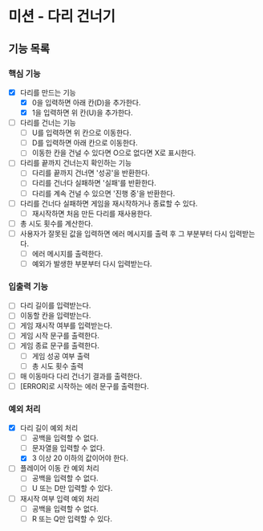 # 미션 - 다리 건너기

## 기능 목록

### 핵심 기능

- [x] 다리를 만드는 기능
  - [x] 0을 입력하면 아래 칸(D)을 추가한다.
  - [x] 1을 입력하면 위 칸(U)을 추가한다.
- [ ] 다리를 건너는 기능
  - [ ] U를 입력하면 위 칸으로 이동한다.
  - [ ] D를 입력하면 아래 칸으로 이동한다.
  - [ ] 이동한 칸을 건널 수 있다면 O으로 없다면 X로 표시한다.
- [ ] 다리를 끝까지 건너는지 확인하는 기능
  - [ ] 다리를 끝까지 건너면 '성공'을 반환한다.
  - [ ] 다리를 건너다 실패하면 '실패'를 반환한다.
  - [ ] 다리를 계속 건널 수 있으면 '진행 중'을 반환한다.
- [ ] 다리를 건너다 실패하면 게임을 재시작하거나 종료할 수 있다.
  - [ ] 재시작하면 처음 만든 다리를 재사용한다.
- [ ] 총 시도 횟수를 계산한다.
- [ ] 사용자가 잘못된 값을 입력하면 에러 메시지를 출력 후 그 부분부터 다시 입력받는다.
  - [ ] 에러 메시지를 출력한다.
  - [ ] 예외가 발생한 부분부터 다시 입력받는다.

### 입출력 기능

- [ ] 다리 길이를 입력받는다.
- [ ] 이동할 칸을 입력받는다.
- [ ] 게임 재시작 여부를 입력받는다.
- [ ] 게임 시작 문구를 출력한다.
- [ ] 게임 종료 문구를 출력한다.
  - [ ] 게임 성공 여부 출력
  - [ ] 총 시도 횟수 출력
- [ ] 매 이동마다 다리 건너기 결과를 출력한다.
- [ ] [ERROR]로 시작하는 에러 문구를 출력한다.

### 예외 처리

- [x] 다리 길이 예외 처리
  - [ ] 공백을 입력할 수 없다.
  - [ ] 문자열을 입력할 수 없다.
  - [x] 3 이상 20 이하의 값이어야 한다.
- [ ] 플레이어 이동 칸 예외 처리
  - [ ] 공백을 입력할 수 없다.
  - [ ] U 또는 D만 입력할 수 있다.
- [ ] 재시작 여부 입력 예외 처리
  - [ ] 공백을 입력할 수 없다.
  - [ ] R 또는 Q만 입력할 수 있다.